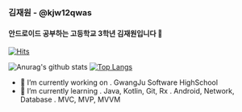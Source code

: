### 김재원 - @kjw12qwas
#### 안드로이드 공부하는 고등학교 3학년 김재원입니다 👋
[![Hits](https://hits.seeyoufarm.com/api/count/incr/badge.svg?url=https%3A%2F%2Fgithub.com%2Fkjw12qwas&count_bg=%2379C83D&title_bg=%23555555&icon=&icon_color=%23E7E7E7&title=hits&edge_flat=false)](https://hits.seeyoufarm.com)

![Anurag's github stats](https://github-readme-stats.vercel.app/api?username=anuraghazra&show_icons=true&theme=dracula)
[![Top Langs](https://github-readme-stats.vercel.app/api/top-langs/?username=anuraghazra&layout=compact)](https://github.com/anuraghazra/github-readme-stats)


- 🔭 I’m currently working on 
  . GwangJu Software HighSchool
- 🌱 I’m currently learning 
  . Java, Kotlin, Git, Rx
  . Android, Network, Database
  . MVC, MVP, MVVM
